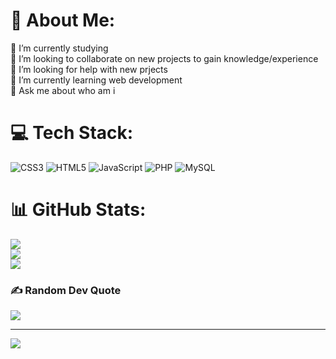 # 💫 About Me:
🔭 I’m currently studying<br>👯 I’m looking to collaborate on new projects to gain knowledge/experience<br>🤝 I’m looking for help with new prjects<br>🌱 I’m currently learning web development<br>💬 Ask me about who am i


# 💻 Tech Stack:
![CSS3](https://img.shields.io/badge/css3-%231572B6.svg?style=for-the-badge&logo=css3&logoColor=white) ![HTML5](https://img.shields.io/badge/html5-%23E34F26.svg?style=for-the-badge&logo=html5&logoColor=white) ![JavaScript](https://img.shields.io/badge/javascript-%23323330.svg?style=for-the-badge&logo=javascript&logoColor=%23F7DF1E) ![PHP](https://img.shields.io/badge/php-%23777BB4.svg?style=for-the-badge&logo=php&logoColor=white) ![MySQL](https://img.shields.io/badge/mysql-%2300f.svg?style=for-the-badge&logo=mysql&logoColor=white)
# 📊 GitHub Stats:
![](https://github-readme-stats.vercel.app/api?username=alexlopes22&theme=merko&hide_border=false&include_all_commits=false&count_private=false)<br/>
![](https://github-readme-streak-stats.herokuapp.com/?user=alexlopes22&theme=merko&hide_border=false)<br/>
![](https://github-readme-stats.vercel.app/api/top-langs/?username=alexlopes22&theme=merko&hide_border=false&include_all_commits=false&count_private=false&layout=compact)

### ✍️ Random Dev Quote
![](https://quotes-github-readme.vercel.app/api?type=horizontal&theme=radical)

---
[![](https://visitcount.itsvg.in/api?id=alexlopes22&icon=0&color=0)](https://visitcount.itsvg.in)

<!-- Proudly created with GPRM ( https://gprm.itsvg.in ) -->
